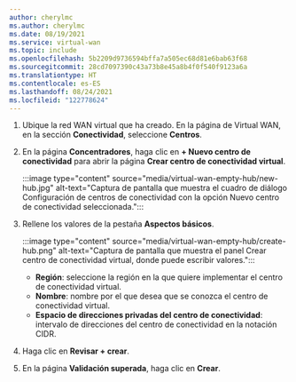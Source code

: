 ```yaml
---
author: cherylmc
ms.author: cherylmc
ms.date: 08/19/2021
ms.service: virtual-wan
ms.topic: include
ms.openlocfilehash: 5b2209d9736594bffa7a505ec68d81e6bab63f68
ms.sourcegitcommit: 28cd7097390c43a73b8e45a8b4f0f540f9123a6a
ms.translationtype: HT
ms.contentlocale: es-ES
ms.lasthandoff: 08/24/2021
ms.locfileid: "122778624"
---
```

1. Ubique la red WAN virtual que ha creado. En la página de Virtual WAN, en la sección **Conectividad**, seleccione **Centros**. 
1. En la página **Concentradores**, haga clic en **+ Nuevo centro de conectividad** para abrir la página **Crear centro de conectividad virtual**.

   :::image type="content" source="media/virtual-wan-empty-hub/new-hub.jpg" alt-text="Captura de pantalla que muestra el cuadro de diálogo Configuración de centros de conectividad con la opción Nuevo centro de conectividad seleccionada.":::

1. Rellene los valores de la pestaña **Aspectos básicos**.

   :::image type="content" source="media/virtual-wan-empty-hub/create-hub.png" alt-text="Captura de pantalla que muestra el panel Crear centro de conectividad virtual, donde puede escribir valores.":::

   * **Región**: seleccione la región en la que quiere implementar el centro de conectividad virtual.
   * **Nombre**: nombre por el que desea que se conozca el centro de conectividad virtual.
   * **Espacio de direcciones privadas del centro de conectividad**: intervalo de direcciones del centro de conectividad en la notación CIDR.

1. Haga clic en **Revisar + crear**.

1. En la página **Validación superada**, haga clic en **Crear**.